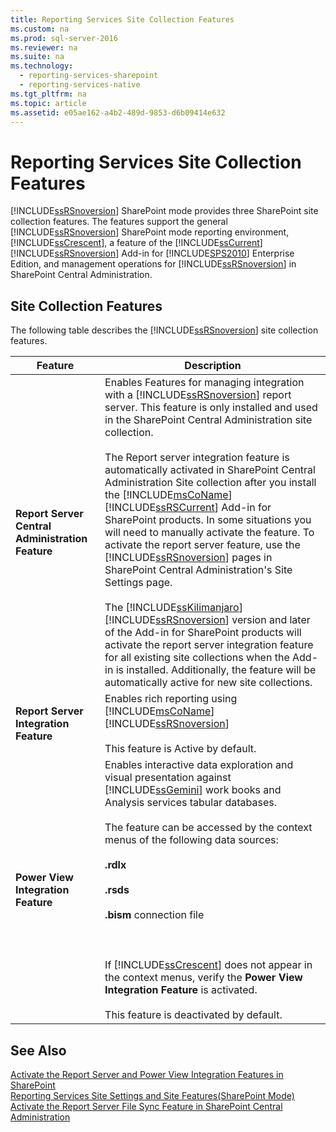 ```yaml
---
title: Reporting Services Site Collection Features
ms.custom: na
ms.prod: sql-server-2016
ms.reviewer: na
ms.suite: na
ms.technology: 
  - reporting-services-sharepoint
  - reporting-services-native
ms.tgt_pltfrm: na
ms.topic: article
ms.assetid: e05ae162-a4b2-489d-9853-d6b09414e632
---
```

# Reporting Services Site Collection Features
  [!INCLUDE[ssRSnoversion](../../Topics/TopicNameContainA/includes/ssRSnoversion_md.md)] SharePoint mode provides three SharePoint site collection features. The features support the general [!INCLUDE[ssRSnoversion](../../Topics/TopicNameContainA/includes/ssRSnoversion_md.md)] SharePoint mode reporting environment, [!INCLUDE[ssCrescent](../../Topics/TopicNameContainA/includes/ssCrescent_md.md)], a feature of the [!INCLUDE[ssCurrent](../../Topics/TopicNameContainA/includes/ssCurrent_md.md)][!INCLUDE[ssRSnoversion](../../Topics/TopicNameContainA/includes/ssRSnoversion_md.md)] Add-in for [!INCLUDE[SPS2010](../../Topics/TopicNameContainA/includes/SPS2010_md.md)] Enterprise Edition, and management operations for [!INCLUDE[ssRSnoversion](../../Topics/TopicNameContainA/includes/ssRSnoversion_md.md)] in SharePoint Central Administration.  
  
## Site Collection Features  
 The following table describes the [!INCLUDE[ssRSnoversion](../../Topics/TopicNameContainA/includes/ssRSnoversion_md.md)] site collection features.  
  
|Feature|Description|  
|-------------|-----------------|  
|**Report Server Central Administration Feature**|Enables Features for managing integration with a [!INCLUDE[ssRSnoversion](../../Topics/TopicNameContainA/includes/ssRSnoversion_md.md)] report server. This feature is only installed and used in the SharePoint Central Administration site collection.<br /><br /> The Report server integration feature is automatically activated in SharePoint Central Administration Site collection after you install the [!INCLUDE[msCoName](../../Topics/TopicNameContainA/includes/msCoName_md.md)] [!INCLUDE[ssRSCurrent](../../Topics/TopicNameContainA/includes/ssRSCurrent_md.md)] Add-in for SharePoint products. In some situations you will need to manually activate the feature. To activate the report server feature, use the [!INCLUDE[ssRSnoversion](../../Topics/TopicNameContainA/includes/ssRSnoversion_md.md)] pages in SharePoint Central Administration's Site Settings page.<br /><br /> The [!INCLUDE[ssKilimanjaro](../../Topics/TopicNameContainA/includes/ssKilimanjaro_md.md)][!INCLUDE[ssRSnoversion](../../Topics/TopicNameContainA/includes/ssRSnoversion_md.md)] version and later of the Add-in for SharePoint products will activate the report server integration feature for all existing site collections when the Add-in is installed. Additionally, the feature will be automatically active for new site collections.|  
|**Report Server Integration Feature**|Enables rich reporting using [!INCLUDE[msCoName](../../Topics/TopicNameContainA/includes/msCoName_md.md)] [!INCLUDE[ssRSnoversion](../../Topics/TopicNameContainA/includes/ssRSnoversion_md.md)]<br /><br /> This feature is Active by default.|  
|**Power View Integration Feature**|Enables interactive data exploration and visual presentation against [!INCLUDE[ssGemini](../../Topics/TopicNameContainA/includes/ssGemini_md.md)] work books and Analysis services tabular databases.<br /><br /> The feature can be accessed by the context menus of the following data sources:<br /><br /> **.rdlx**<br /><br /> **.rsds**<br /><br /> **.bism** connection file<br /><br /> <br /><br /> If [!INCLUDE[ssCrescent](../../Topics/TopicNameContainA/includes/ssCrescent_md.md)] does not appear in the context menus, verify the **Power View Integration Feature** is activated.<br /><br /> This feature is deactivated by default.|  
  
## See Also  
 [Activate the Report Server and Power View Integration Features in SharePoint](../../Topics/TopicNameNotContainA/Activate-the-Report-Server-and-Power-View-Integration-Features-in-SharePoint.md)   
 [Reporting Services Site Settings and Site Features&#40;SharePoint Mode&#41;](../../Topics/TopicNameNotContainA/Reporting-Services-Site-Settings-and-Site-Features-SharePoint-Mode-.md)   
 [Activate the Report Server File Sync Feature in SharePoint Central Administration](../../Topics/TopicNameNotContainA/Activate-the-Report-Server-File-Sync-Feature-in-SharePoint-Central-Administration.md)  
  
  